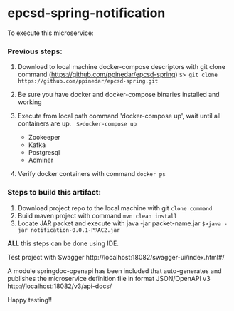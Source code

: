 # epcsd-spring-notification


To execute this microservice:


### Previous steps:

1. Download to local machine docker-compose descriptors with git clone command (https://github.com/ppinedar/epcsd-spring)
    `$> git clone https://github.com/ppinedar/epcsd-spring.git`
2. Be sure you have docker and docker-compose binaries installed and working
3. Execute from local path command 'docker-compose up', wait until all containers are up.
   ` $>docker-compose up`
    
    - Zookeeper
    - Kafka
    - Postgresql
    - Adminer

4. Verify docker containers with command `docker ps`


### Steps to build this artifact:

1. Download project repo to the local machine with git `clone command`
2. Build maven project with command `mvn clean install`
3. Locate JAR packet and execute with java -jar packet-name.jar 
        `$>java -jar notification-0.0.1-PRAC2.jar`

**ALL** this steps can be done using IDE.


Test project with Swagger http://localhost:18082/swagger-ui/index.html#/

A module springdoc-openapi has been included that auto-generates and publishes the microservice definition file in format
JSON/OpenAPI v3 http://localhost:18082/v3/api-docs/ 



Happy testing!!

